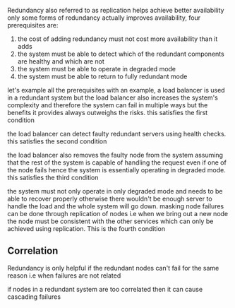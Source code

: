 Redundancy also referred to as replication helps achieve better availability
only some forms of redundancy actually improves availability, four prerequisites are:
1. the cost of adding redundancy must not cost more availability than it adds 
2. the system must be able to detect which of the redundant components are healthy and which are not 
3. the system must be able to operate in degraded mode 
4. the system must be able to return to fully redundant mode 

let's example all the prerequisites with an example,
a load balancer is used in a redundant system but the load balancer also increases the system's complexity and therefore the system can fail in multiple ways but the benefits it provides always outweighs the risks. this satisfies the first condition

the load balancer can detect faulty redundant servers using health checks. this satisfies the second condition

the load balancer also removes the faulty node from the system assuming that the rest of the system is capable of handling the request even if one of the node fails hence the system is essentially operating in degraded mode. this satisfies the third condition

the system must not only operate in only degraded mode and needs to be able to recover properly otherwise there wouldn't be enough server to handle the load and the whole system will go down. masking node failures can be done through replication of nodes i.e when we bring out a new node the node must be consistent with the other services which can only be achieved using replication. This is the fourth condition

## Correlation

Redundancy is only helpful if the redundant nodes can't fail for the same reason i.e when failures are not related 

if nodes in a redundant system are too correlated then it can cause cascading failures

